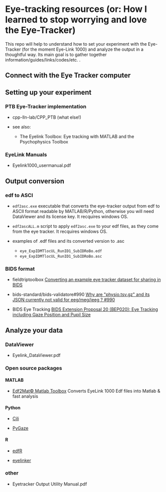 # Eye-tracking resources (or: How I learned to stop worrying and love the Eye-Tracker)

This repo will help to understand how to set your experiment with the Eye-Tracker (for the moment Eye-Link 1000) and analyze the output in a thoughtful way. Its main goal is to gather together information/guides/links/codes/etc. .

## Connect with the Eye Tracker computer

## Setting up your experiment

### PTB Eye-Tracker implementation

- cpp-lln-lab/CPP_PTB (what else!)

- see also:
  - The Eyelink Toolbox: Eye tracking with MATLAB and the Psychophysics Toolbox

### EyeLink Manuals
- Eyelink1000_usermanual.pdf

## Output conversion

### edf to ASCI

- `edf2asc.exe` executable that converts the eye-tracker output from edf to ASCII format readable by MATLAB/R/Python, otherwise you will need DataViewer and its license key. It recquires windows OS.
- `edf2ascALL.m` script to apply `edf2asc.exe` to your edf files, as they come from the eye tracker. It recquires windows OS.

- examples of .edf files and its converted version to .asc

  - `eye_ExpIDMTlocUL_RunID1_SubIDRoBo.edf`
  - `eye_ExpIDMTlocUL_RunID1_SubIDRoBo.asc`

### BIDS format

- fieldtriptoolbox
[Converting an example eye tracker dataset for sharing in BIDS](http://www.fieldtriptoolbox.org/example/bids_eyetracker/)

- bids-standard/bids-validatore#990
[Why are "physio.tsv.gz" and its JSON currently not valid for eeg/meg/ieeg ? #990](https://github.com/bids-standard/bids-validator/issues/990)

- BIDS Eye Tracking
[BIDS Extension Proposal 20 (BEP020): Eye Tracking including Gaze Position and Pupil Size](https://docs.google.com/document/d/1eggzTCzSHG3AEKhtnEDbcdk-2avXN6I94X8aUPEBVsw/edit)

## Analyze your data

### DataViewer
- Eyelink_DataViewer.pdf

### Open source packages

#### MATLAB

- [Edf2Mat© Matlab Toolbox](https://github.com/uzh/edf-converter) Converts EyeLink 1000 Edf files into Matlab & fast analysis

#### Python

- [Cili](https://github.com/beOn/cili)

- [PyGaze](https://github.com/esdalmaijer/PyGaze)

#### R

- [edfR](https://github.com/jashubbard/edfR)

- [eyelinker](https://github.com/dahtah/eyelinker)

### other

- Eyetracker Output Utility Manual.pdf
